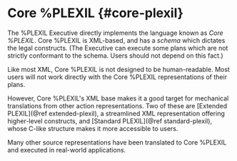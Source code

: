 # Core %PLEXIL {#core-plexil}

The %PLEXIL Executive directly implements the language known as *Core
%PLEXIL*.  Core %PLEXIL is XML-based, and has a *schema* which dictates
the legal constructs.  (The Executive can execute some plans which are
not strictly conformant to the schema.  Users should not depend on
this fact.)

Like most XML, Core %PLEXIL is not designed to be human-readable.  Most
users will not work directly with the Core %PLEXIL representations of
their plans.

However, Core %PLEXIL's XML base makes it a good target for mechanical
translations from other action representations.  Two of these are
[Extended PLEXIL](@ref extended-plexil), a streamlined XML
representation offering higher-level constructs, and
[Standard PLEXIL](@ref standard-plexil), whose C-like structure makes
it more accessible to users.

Many other source representations have been translated to Core %PLEXIL
and executed in real-world applications.
